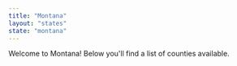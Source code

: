 ```yaml
---
title: "Montana"
layout: "states"
state: "montana"
---
```



Welcome to Montana! Below you'll find a list of counties available.

